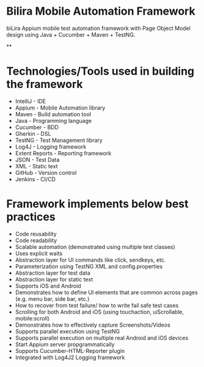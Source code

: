 # Bilira Mobile Automation Framework
biLira Appium mobile test automation framework with Page Object Model design using Java + Cucumber + Maven + TestNG.

**

Technologies/Tools used in building the framework
=================================================
- IntelliJ - IDE
- Appium - Mobile Automation library
- Maven - Build automation tool
- Java - Programming language
- Cucumber - BDD
- Gherkin - DSL
- TestNG - Test Management library
- Log4J - Logging framework
- Extent Reports - Reporting framework
- JSON - Test Data
- XML - Static text
- GitHub - Version control
- Jenkins - CI/CD

Framework implements below best practices
=========================================
- Code reusability
- Code readability
- Scalable automation (demonstrated using multiple test classes)
- Uses explicit waits
- Abstraction layer for UI commands like click, sendkeys, etc.
- Parameterization using TestNG XML and config.properties
- Abstraction layer for test data
- Abstraction layer for static text
- Supports iOS and Android
- Demonstrates how to define UI elements that are common across pages (e.g. menu bar, side bar, etc.)
- How to recover from test failure/ how to write fail safe test cases
- Scrolling for both Android and iOS (using touchaction, uiScrollable, mobile:scroll)
- Demonstrates how to effectively capture Screenshots/Videos
- Supports parallel execution using TestNG
- Supports parallel execution on multiple real Android and iOS devices
- Start Appium server propgrammatically
- Supports Cucumber-HTML-Reporter plugin
- Integrated with Log4J2 Logging framework
